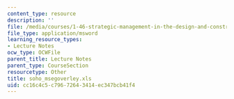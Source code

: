 ```yaml
---
content_type: resource
description: ''
file: /media/courses/1-46-strategic-management-in-the-design-and-construction-value-chain-fall-2003/cc16c4c5c79672643414ec347bcb41f4_soho_msegoverley.xls
file_type: application/msword
learning_resource_types:
- Lecture Notes
ocw_type: OCWFile
parent_title: Lecture Notes
parent_type: CourseSection
resourcetype: Other
title: soho_msegoverley.xls
uid: cc16c4c5-c796-7264-3414-ec347bcb41f4
---
```

